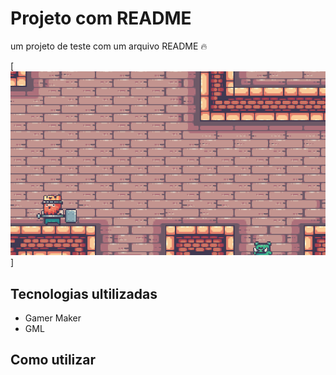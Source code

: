 # Projeto com README
um projeto de teste com um arquivo README 🔥

[<img src="tela.gif" alt="gif da tela inicial da fase de King vs Pigs">]

## Tecnologias ultilizadas
- Gamer Maker
- GML

## Como utilizar
